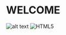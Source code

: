   # WELCOME

![alt text](https://images.photowall.com/products/48373/endless-sea.jpg?h=699&q=85 "ALT TEXT")
![HTML5](https://img.shields.io/badge/html5-%23E34F26.svg?style=for-the-badge&logo=html5&logoColor=white)

<!---
napieralal/napieralal is a ✨ special ✨ repository because its `README.md` (this file) appears on your GitHub profile.
You can click the Preview link to take a look at your changes.
--->
